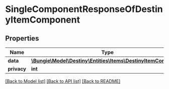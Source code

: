 # SingleComponentResponseOfDestinyItemComponent

## Properties
Name | Type | Description | Notes
------------ | ------------- | ------------- | -------------
**data** | [**\Bungie\Model\Destiny\Entities\Items\DestinyItemComponent**](DestinyItemComponent.md) |  | [optional] 
**privacy** | **int** |  | [optional] 

[[Back to Model list]](../README.md#documentation-for-models) [[Back to API list]](../README.md#documentation-for-api-endpoints) [[Back to README]](../README.md)


